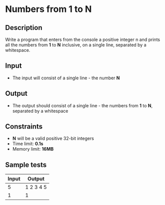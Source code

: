 # Numbers from 1 to N

## Description
Write a program that enters from the console a positive integer n and prints all the numbers from **1** to **N** inclusive, on a single line, separated by a whitespace.

## Input
- The input will consist of a single line - the number **N**

## Output
- The output should consist of a single line - the numbers from **1** to **N**, separated by a whitespace

## Constraints
- **N** will be a valid positive 32-bit integers
- Time limit: **0.1s**
- Memory limit: **16MB**

## Sample tests

|     Input      |     Output     |
|----------------|----------------|
| 5              | 1 2 3 4 5      |
| 1              | 1              |